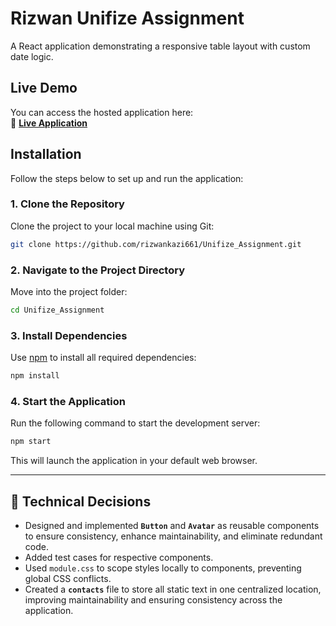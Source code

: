 # Rizwan Unifize Assignment

A React application demonstrating a responsive table layout with custom date logic.

##  Live Demo  

You can access the hosted application here:  
🔗 **[Live Application](https://beautiful-arithmetic-18fecb.netlify.app/)**  

##  Installation  

Follow the steps below to set up and run the application:

### 1. Clone the Repository  
Clone the project to your local machine using Git:

```bash
git clone https://github.com/rizwankazi661/Unifize_Assignment.git
```

### 2. Navigate to the Project Directory  
Move into the project folder:

```bash
cd Unifize_Assignment
```

### 3. Install Dependencies  
Use [npm](https://www.npmjs.com/) to install all required dependencies:

```bash
npm install
```

### 4. Start the Application  
Run the following command to start the development server:

```bash
npm start
```

This will launch the application in your default web browser. 

---

## 📌 Technical Decisions

- Designed and implemented **`Button`** and **`Avatar`** as reusable components to ensure consistency, enhance maintainability, and eliminate redundant code. 
- Added test cases for respective components.
- Used `module.css` to scope styles locally to components, preventing global CSS conflicts.
- Created a **`contacts`** file to store all static text in one centralized location, improving maintainability and ensuring consistency across the application.  
